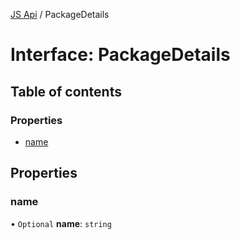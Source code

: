 [JS Api](../index.md) / PackageDetails

# Interface: PackageDetails

## Table of contents

### Properties

- [name](PackageDetails.md#name)

## Properties

### name

• `Optional` **name**: `string`
